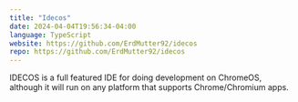 ```yaml
---
title: "Idecos"
date: 2024-04-04T19:56:34-04:00
language: TypeScript
website: https://github.com/ErdMutter92/idecos
repo: https://github.com/ErdMutter92/idecos
---
```

IDECOS is a full featured IDE for doing development on ChromeOS, although it will run on any platform that supports Chrome/Chromium apps.